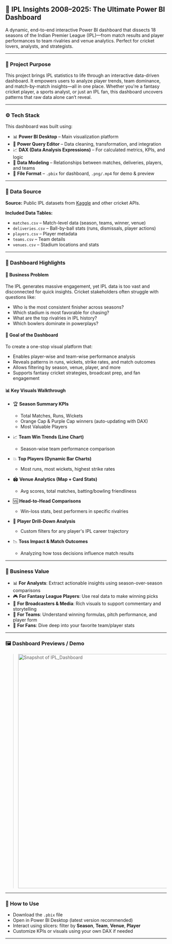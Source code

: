 ## 🏏 IPL Insights 2008–2025: The Ultimate Power BI Dashboard

A dynamic, end-to-end interactive Power BI dashboard that dissects 18 seasons of the Indian Premier League (IPL)—from match results and player performances to team rivalries and venue analytics. Perfect for cricket lovers, analysts, and strategists.

---

### 🎯 Project Purpose

This project brings IPL statistics to life through an interactive data-driven dashboard. It empowers users to analyze player trends, team dominance, and match-by-match insights—all in one place. Whether you're a fantasy cricket player, a sports analyst, or just an IPL fan, this dashboard uncovers patterns that raw data alone can’t reveal.

---

### ⚙️ Tech Stack

This dashboard was built using:

* 📊 **Power BI Desktop** – Main visualization platform
* 🧹 **Power Query Editor** – Data cleaning, transformation, and integration
* 📈 **DAX (Data Analysis Expressions)** – For calculated metrics, KPIs, and logic
* 🔗 **Data Modeling** – Relationships between matches, deliveries, players, and teams
* 📁 **File Format** – `.pbix` for dashboard, `.png/.mp4` for demo & preview

---

### 📂 Data Source

**Source:** Public IPL datasets from [Kaggle](https://www.kaggle.com/datasets) and other cricket APIs.

**Included Data Tables:**

* `matches.csv` – Match-level data (season, teams, winner, venue)
* `deliveries.csv` – Ball-by-ball stats (runs, dismissals, player actions)
* `players.csv` – Player metadata
* `teams.csv` – Team details
* `venues.csv` – Stadium locations and stats

---

### 🌟 Dashboard Highlights

#### 🧩 Business Problem

The IPL generates massive engagement, yet IPL data is too vast and disconnected for quick insights. Cricket stakeholders often struggle with questions like:

* Who is the most consistent finisher across seasons?
* Which stadium is most favorable for chasing?
* What are the top rivalries in IPL history?
* Which bowlers dominate in powerplays?

#### 🎯 Goal of the Dashboard

To create a one-stop visual platform that:

* Enables player-wise and team-wise performance analysis
* Reveals patterns in runs, wickets, strike rates, and match outcomes
* Allows filtering by season, venue, player, and more
* Supports fantasy cricket strategies, broadcast prep, and fan engagement

#### 📊 Key Visuals Walkthrough

* 🏆 **Season Summary KPIs**

  * Total Matches, Runs, Wickets
  * Orange Cap & Purple Cap winners (auto-updating with DAX)
  * Most Valuable Players

* 📈 **Team Win Trends (Line Chart)**

  * Season-wise team performance comparison

* 💥 **Top Players (Dynamic Bar Charts)**

  * Most runs, most wickets, highest strike rates

* 🏟️ **Venue Analytics (Map + Card Stats)**

  * Avg scores, total matches, batting/bowling friendliness

* 🆚 **Head-to-Head Comparisons**

  * Win-loss stats, best performers in specific rivalries

* 🧠 **Player Drill-Down Analysis**

  * Custom filters for any player's IPL career trajectory

* 📉 **Toss Impact & Match Outcomes**

  * Analyzing how toss decisions influence match results

---

### 💼 Business Value

* 📊 **For Analysts**: Extract actionable insights using season-over-season comparisons
* 🎮 **For Fantasy League Players**: Use real data to make winning picks
* 🏢 **For Broadcasters & Media**: Rich visuals to support commentary and storytelling
* 🧠 **For Teams**: Understand winning formulas, pitch performance, and player form
* 👥 **For Fans**: Dive deep into your favorite team/player stats

---

### 🖼️ Dashboard Previews / Demo

> <img width="1333" height="731" alt="Snapshot of IPL_Dashboard" src="https://github.com/user-attachments/assets/05d3cbd3-86de-4029-8e2f-770f5123d0ca" />

---
### 📌 How to Use

* Download the `.pbix` file
* Open in Power BI Desktop (latest version recommended)
* Interact using slicers: filter by **Season**, **Team**, **Venue**, **Player**
* Customize KPIs or visuals using your own DAX if needed

---
